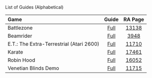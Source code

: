 List of Guides (Alphabetical)

|Game|Guide|RA Page|
|:--|:--:|:--:|
|Battlezone|[Full](Battlezone-(Atari-2600))|[13138](https://retroachievements.org/game/13138)|
|Beamrider|[Full](Beamrider-(Atari-2600))|[3948](https://retroachievements.org/game/3948)|
|E.T.: The Extra-Terrestrial (Atari 2600)|[Full](/RetroAchievements/guides/wiki/E.T.:-The-Extra-Terrestrial-(Atari-2600))|[11710](https://retroachievements.org/game/11710)|
|Karate|[Full](Karate-(Atari-2600))|[17461](https://retroachievements.org/game/17461)|
|Robin Hood|[Full](Robin-Hood-(Atari-2600))|[16052](https://retroachievements.org/game/16052)|
|Venetian Blinds Demo|[Full](Venetian-Blinds-Demo-(Atari-2600))|[11715](http://retroachievements.org/game/11715)|

